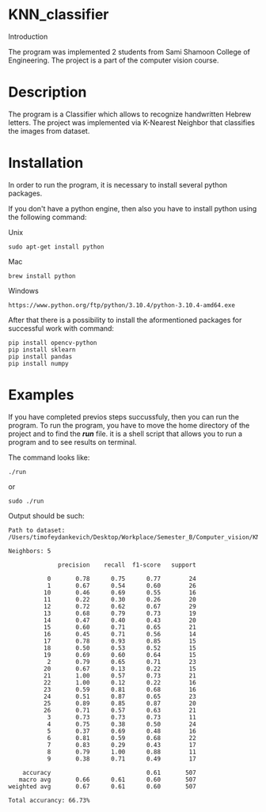 # KNN_classifier

Introduction

The program was implemented 2 students from Sami Shamoon College of Engineering. The project is a part of the computer vision course. 


# Description

The program is a Classifier which allows to recognize handwritten Hebrew letters. The project was implemented via K-Nearest Neighbor that classifies the images from dataset.


# Installation

In order to run the program, it is necessary to install several python packages. 

If you don't have a python engine, then also you have to install python using the following command:

Unix
```
sudo apt-get install python
```

Mac
```
brew install python
```

Windows
```
https://www.python.org/ftp/python/3.10.4/python-3.10.4-amd64.exe
```

After that there is a possibility to install the aformentioned packages for successful work with command:
```
pip install opencv-python
pip install sklearn
pip install pandas
pip install numpy
```

# Examples

If you have completed previos steps succussfuly, then you can run the program.
To run the program, you have to move the home directory of the project and to find the ***run*** file. it is a shell script that allows you to run a program and to see results on terminal.

The command looks like:
```
./run
```
or
```
sudo ./run
```
Output should be such:
```
Path to dataset: /Users/timofeydankevich/Desktop/Workplace/Semester_B/Computer_vision/KNN_classifier/hhd_dataset

Neighbors: 5

              precision    recall  f1-score   support

           0       0.78      0.75      0.77        24
           1       0.67      0.54      0.60        26
          10       0.46      0.69      0.55        16
          11       0.22      0.30      0.26        20
          12       0.72      0.62      0.67        29
          13       0.68      0.79      0.73        19
          14       0.47      0.40      0.43        20
          15       0.60      0.71      0.65        21
          16       0.45      0.71      0.56        14
          17       0.78      0.93      0.85        15
          18       0.50      0.53      0.52        15
          19       0.69      0.60      0.64        15
           2       0.79      0.65      0.71        23
          20       0.67      0.13      0.22        15
          21       1.00      0.57      0.73        21
          22       1.00      0.12      0.22        16
          23       0.59      0.81      0.68        16
          24       0.51      0.87      0.65        23
          25       0.89      0.85      0.87        20
          26       0.71      0.57      0.63        21
           3       0.73      0.73      0.73        11
           4       0.75      0.38      0.50        24
           5       0.37      0.69      0.48        16
           6       0.81      0.59      0.68        22
           7       0.83      0.29      0.43        17
           8       0.79      1.00      0.88        11
           9       0.38      0.71      0.49        17

    accuracy                           0.61       507
   macro avg       0.66      0.61      0.60       507
weighted avg       0.67      0.61      0.60       507

Total accurancy: 66.73%
```

